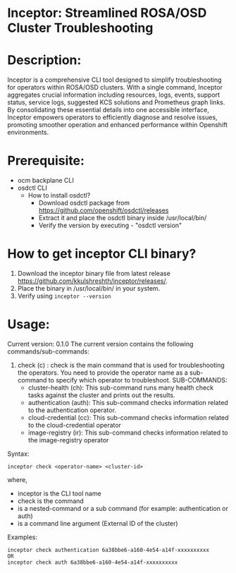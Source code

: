 # Inceptor: Streamlined ROSA/OSD Cluster Troubleshooting

# Description:
Inceptor is a comprehensive CLI tool designed to simplify troubleshooting for operators within ROSA/OSD clusters. With a single command, Inceptor aggregates crucial information including resources, logs, events, support status, service logs, suggested KCS solutions and Prometheus graph links. By consolidating these essential details into one accessible interface, Inceptor empowers operators to efficiently diagnose and resolve issues, promoting smoother operation and enhanced performance within Openshift environments.

# Prerequisite:
- ocm backplane CLI
- osdctl CLI
  - How to install osdctl?
    - Download osdctl package from https://github.com/openshift/osdctl/releases 
    - Extract it and place the osdctl binary inside /usr/local/bin/
    - Verify the version by executing - "osdctl version"

# How to get inceptor CLI binary?
1. Download the inceptor binary file from latest release https://github.com/kkulshreshth/inceptor/releases/.
2. Place the binary in /usr/local/bin/ in your system.
3. Verify using ```inceptor --version```

# Usage:
Current version: 0.1.0
The current version contains the following commands/sub-commands:
1. check (c) : check is the main command that is used for troubleshooting the operators. You need to provide the operator name as a sub-command to specify which operator to troubleshoot.
   SUB-COMMANDS: 
   - cluster-health (ch): This sub-command runs many health check tasks against the cluster and prints out the results.
   - authentication (auth): This sub-command checks information related to the authentication operator.
   - cloud-credential (cc): This sub-command checks information related to the cloud-credential operator
   - image-registry (ir): This sub-command checks information related to the image-registry operator

Syntax:
```
inceptor check <operator-name> <cluster-id>
```
where,
- inceptor is the CLI tool name
- check is the command
- <operator-name> is a nested-command or a sub command (for example: authentication or auth)
- <cluster-id> is a command line argument (External ID of the cluster)

Examples:
```
inceptor check authentication 6a38bbe6-a160-4e54-a14f-xxxxxxxxxx
OR
inceptor check auth 6a38bbe6-a160-4e54-a14f-xxxxxxxxxx
```
